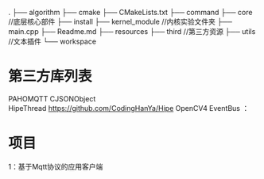 .
├── algorithm 
├── cmake
├── CMakeLists.txt
├── command
├── core   //底层核心部件 
├── install
├── kernel_module //内核实验文件夹
├── main.cpp
├── Readme.md
├── resources
├── third //第三方资源
├── utils //文本插件
└── workspace


# 第三方库列表
PAHOMQTT
CJSONObject  
HipeThread https://github.com/CodingHanYa/Hipe 
OpenCV4 
EventBus ：


# 项目
1：基于Mqtt协议的应用客户端